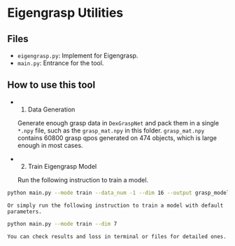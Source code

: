 # Eigengrasp Utilities

## Files

- `eigengrasp.py`: Implement for Eigengrasp.
- `main.py`: Entrance for the tool.

## How to use this tool

- 1. Data Generation
    
    Generate enough grasp data in `DexGraspNet` and pack them in a single `*.npy` file, such as the `grasp_mat.npy` in this folder.
    `grasp_mat.npy` contains 60800 grasp qpos generated on 474 objects, which is large enough in most cases.

- 2. Train Eigengrasp Model

    Run the following instruction to train a model.
```bash
python main.py --mode train --data_num -1 --dim 16 --output grasp_model_16.pkl --loss_result loss_result_16.csv
```

    Or simply run the following instruction to train a model with default parameters.

```bash
python main.py --mode train --dim 7
```

    You can check results and loss in terminal or files for detailed ones.


